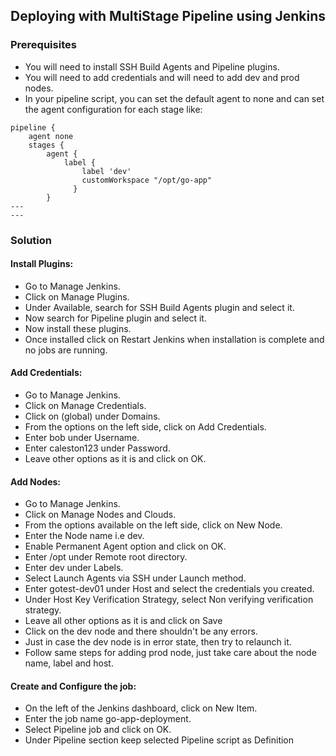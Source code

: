## Deploying with MultiStage Pipeline using Jenkins

### Prerequisites
- You will need to install SSH Build Agents and Pipeline plugins.
- You will need to add credentials and will need to add dev and prod nodes.
- In your pipeline script, you can set the default agent to none and can set the agent configuration for each stage like:
```
pipeline {
    agent none
    stages {
        agent {
            label {
                label 'dev'
                customWorkspace "/opt/go-app"
              }
        }
---
---
```

### Solution
#### Install Plugins:
- Go to Manage Jenkins.
- Click on Manage Plugins.
- Under Available, search for SSH Build Agents plugin and select it.
- Now search for Pipeline plugin and select it.
- Now install these plugins.
- Once installed click on Restart Jenkins when installation is complete and no jobs are running.

#### Add Credentials:
- Go to Manage Jenkins.
- Click on Manage Credentials.
- Click on (global) under Domains.
- From the options on the left side, click on Add Credentials.
- Enter bob under Username.
- Enter caleston123 under Password.
- Leave other options as it is and click on OK.

#### Add Nodes:
- Go to Manage Jenkins.
- Click on Manage Nodes and Clouds.
- From the options available on the left side, click on New Node.
- Enter the Node name i.e dev.
- Enable Permanent Agent option and click on OK.
- Enter /opt under Remote root directory.
- Enter dev under Labels.
- Select Launch Agents via SSH under Launch method.
- Enter gotest-dev01 under Host and select the credentials you created.
- Under Host Key Verification Strategy, select Non verifying verification strategy.
- Leave all other options as it is and click on Save
- Click on the dev node and there shouldn't be any errors.
- Just in case the dev node is in error state, then try to relaunch it.
- Follow same steps for adding prod node, just take care about the node name, label and host.

#### Create and Configure the job:
- On the left of the Jenkins dashboard, click on New Item.
- Enter the job name go-app-deployment.
- Select Pipeline job and click on OK.
- Under Pipeline section keep selected Pipeline script as Definition
